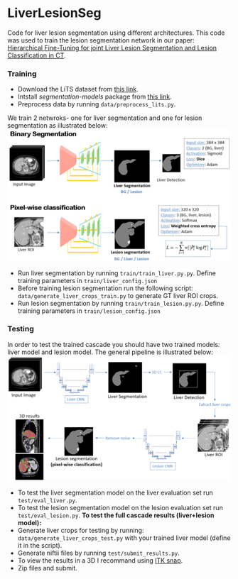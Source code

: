 # LiverLesionSeg
Code for liver lesion segmentation using different architectures.
This code was used to train the lesion segmentation network in our paper:
[Hierarchical Fine-Tuning for joint Liver Lesion Segmentation and Lesion Classification in CT](https://arxiv.org/abs/1907.13409).


### Training
- Download the LiTS dataset from [this link](https://drive.google.com/drive/folders/0B0vscETPGI1-eE53ZnA0MGhWZFE).
- Intstall *segmentation-models* package from [this link](https://github.com/qubvel/segmentation_models).
- Preprocess data by running ```data/preprocess_lits.py```.

We train 2 netwroks- one for liver segmentation and one for lesion segmentation as illustrated below:
<img src="https://github.com/MichalHek/LiverLesionSeg/blob/master/images/pipeline.PNG"  width="700"/> 
- Run liver segmentation by running ```train/train_liver.py.py```. Define training parameters in ```train/liver_config.json```
- Before training lesion segmentation run the following script: ```data/generate_liver_crops_train.py``` to generate GT liver ROI crops.
- Run lesion segmentation by running ```train/train_lesion.py.py```. Define training parameters in ```train/lesion_config.json```

### Testing
In order to test the trained cascade you should have two trained models: liver model and lesion model.
The general pipeline is illustrated below:
<img src="https://github.com/MichalHek/LiverLesionSeg/blob/master/images/pipeline_detailed.PNG"  width="700"/> 
- To test the liver segmentation model on the liver evaluation set run ```test/eval_liver.py```.
- To test the lesion segmentation model on the lesion evaluation set run ```test/eval_lesion.py```.
**To test the full cascade results (liver+lesion model):**
- Generate liver crops for testing by running: ```data/generate_liver_crops_test.py``` with your trained liver model (define it in the script).
- Generate niftii files by running ```test/submit_results.py```. 
- To view the results in a 3D I recommand using [ITK snap](http://www.itksnap.org/pmwiki/pmwiki.php?n=Downloads.SNAP3).
- Zip files and submit.

